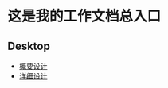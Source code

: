 # 这是我的工作文档总入口

## Desktop
* [概要设计]()
* [详细设计](/desktop/design/detail/detail-design-specification.md)